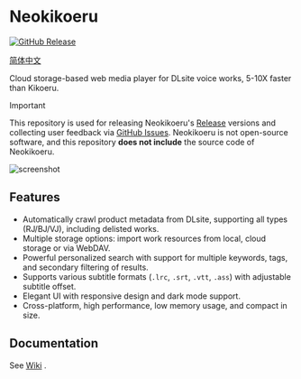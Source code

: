 # Neokikoeru

[![GitHub Release](https://img.shields.io/github/v/release/vscodev/neokikoeru)](https://github.com/vscodev/neokikoeru/releases)

[简体中文](README_CN.md)

Cloud storage-based web media player for DLsite voice works, 5-10X faster than Kikoeru. 

> [!IMPORTANT]
> This repository is used for releasing Neokikoeru's [Release](https://github.com/vscodev/neokikoeru/releases) versions and collecting user feedback via [GitHub Issues](https://github.com/vscodev/neokikoeru/issues). Neokikoeru is not open-source software, and this repository **does not include** the source code of Neokikoeru.

![screenshot](https://cdn.jsdelivr.net/gh/vscodev/neokikoeru@main/screenshot.png)

## Features

- Automatically crawl product metadata from DLsite, supporting all types (RJ/BJ/VJ), including delisted works.
- Multiple storage options: import work resources from local, cloud storage or via WebDAV.
- Powerful personalized search with support for multiple keywords, tags, and secondary filtering of results.
- Supports various subtitle formats (`.lrc`, `.srt`, `.vtt`, `.ass`) with adjustable subtitle offset.
- Elegant UI with responsive design and dark mode support.
- Cross-platform, high performance, low memory usage, and compact in size.

## Documentation

See [Wiki](https://github.com/vscodev/neokikoeru/wiki) .
